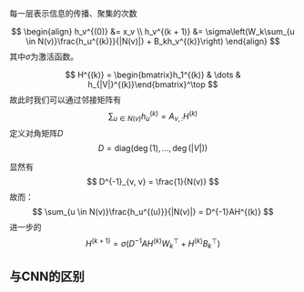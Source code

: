 每一层表示信息的传播、聚集的次数

$$
\begin{align} 
h_v^{(0)} &= x_v  \\
h_v^{(k + 1)} &= \sigma\left(W_k\sum_{u \in N(v)}\frac{h_u^{(k)}}{|N(v)|} + B_kh_v^{(k)}\right)
\end{align}
$$
其中$\sigma$为激活函数。

$$
H^{(k)} = \begin{bmatrix}h_1^{(k)}  &  \dots  &  h_{|V|}^{(k)}\end{bmatrix}^\top
$$
故此时我们可以通过邻接矩阵有
$$
\sum_{u\in N(v)}h_u^{(k)} = A_{v, :}H^{(k)}
$$
定义对角矩阵$D$
$$
D = \mathrm{diag}(\deg(1), \dots, \deg(|V|))
$$

显然有
$$
D^{-1}_{v, v} = \frac{1}{N(v)}
$$
故而：
$$
\sum_{u \in N(v)}\frac{h_u^{(u)}}{|N(v)|} = D^{-1}AH^{(k)}
$$
进一步的
$$
H^{(k + 1)} = \sigma(D^{-1}AH^{(k)}W_k^{\top} + H^{(k)}B_k^{\top})
$$
## 与CNN的区别

